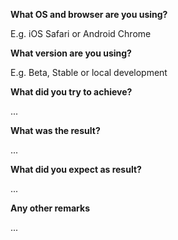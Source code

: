 **What OS and browser are you using?**

E.g. iOS Safari or Android Chrome

**What version are you using?**

E.g. Beta, Stable or local development

**What did you try to achieve?**

...


**What was the result?**

...

**What did you expect as result?**

...

**Any other remarks**

...

